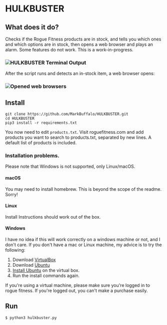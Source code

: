 # HULKBUSTER

## What does it do?

Checks if the Rogue Fitness products are in stock, and tells you which ones and which options are in stock, then opens a web browser and plays an alarm. Some features do not work. This is a work-in-progress.

### ![HULKBUSTER Terminal Output](https://i.imgur.com/8s4dtDo.gif)

After the script runs and detects an in-stock item, a web browser opens:

### ![Opened web browsers](https://i.imgur.com/QCPwowr.png)


## Install
```
git clone https://github.com/MarkBuffalo/HULKBUSTER.git
cd HULKBUSTER 
pip3 install -r requirements.txt
```
You now need to edit `products.txt`. Visit roguefitness.com and add products you want to search to products.txt, separated by new lines. A default list of products is included.

### Installation problems. 

Please note that Windows is not supported, only Linux/macOS. 

#### macOS

You may need to install homebrew. This is beyond the scope of the readme. Sorry!

#### Linux

Install Instructions should work out of the box.

#### Windows  
I have no idea if this will work correctly on a windows machine or not, and I don't care. If you don't have a mac or Linux machine, my advice is to try the following:

1. Download [VirtualBox](https://www.virtualbox.org/wiki/Downloads)
2. Download [Ubuntu](https://ubuntu.com/download/desktop)
3. [Install Ubuntu](https://www.youtube.com/watch?v=diIW3fgewhI) on the virtual box.
4. Run the install commands again.

If you're using a virtual machine, please make sure you're logged in to rogue fitness. If you're logged out, you can't make a purchase easily. 

## Run 
```
$ python3 hulkbuster.py
```
